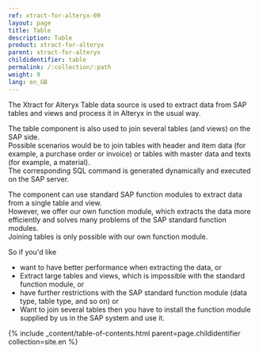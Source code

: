 ```yaml
---
ref: xtract-for-alteryx-09
layout: page
title: Table
description: Table
product: xtract-for-alteryx
parent: xtract-for-alteryx
childidentifier: table
permalink: /:collection/:path
weight: 9
lang: en_GB
---
```


The Xtract for Alteryx Table data source is used to extract data from SAP tables and views and process it in Alteryx in the usual way. <br> 

The table component is also used to join several tables (and views) on the SAP side.<br> 
Possible scenarios would be to join tables with header and item data (for example, a purchase order or invoice) or tables with master data and texts (for example, a material). <br> 
The corresponding SQL command is generated dynamically and executed on the SAP server. <br> 

The component can use standard SAP function modules to extract data from a single table and view. <br> 
However, we offer our own function module, which extracts the data more efficiently and solves many problems of the SAP standard function modules. <br>
Joining tables is only possible with our own function module. <br> 

So if you'd like 
- want to have better performance when extracting the data, or 
- Extract large tables and views, which is impossible with the standard function module, or 
- have further restrictions with the SAP standard function module (data type, table type, and so on) or 
- Want to join several tables
then you have to install the function module supplied by us in the SAP system and use it. 

{% include _content/table-of-contents.html parent=page.childidentifier collection=site.en %}